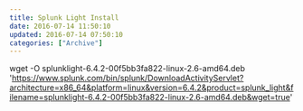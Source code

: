 ```yaml
---
title: Splunk Light Install
date: 2016-07-14 11:50:10
updated: 2016-07-14 07:50:10
categories: ["Archive"]
---
```


wget -O splunklight-6.4.2-00f5bb3fa822-linux-2.6-amd64.deb 'https://www.splunk.com/bin/splunk/DownloadActivityServlet?architecture=x86_64&platform=linux&version=6.4.2&product=splunk_light&filename=splunklight-6.4.2-00f5bb3fa822-linux-2.6-amd64.deb&wget=true'